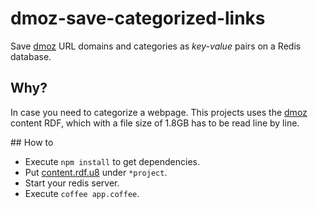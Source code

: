 # dmoz-save-categorized-links

Save [dmoz](http://www.dmoz.org/) URL domains and categories as *key-value* pairs on a Redis database.

## Why?

In case you need to categorize a webpage. This projects uses the [dmoz](http://www.dmoz.org/) content RDF, which with a file size of 1.8GB has to be read line by line.

## How to

- Execute `npm install` to get dependencies.
- Put [content.rdf.u8](http://rdf.dmoz.org/rdf/content.rdf.u8.gz) under `*project`.
- Start your redis server.
- Execute `coffee app.coffee`.